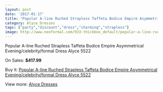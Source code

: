 ```yaml
---
layout: post
date: '2017-01-17'
title: "Popular A-line Ruched Strapless Taffeta Bodice Empire Asymmetrical Evening/celebrity/formal Dress Alyce 5522"
category: Alyce Dresses
tags: ["party","discount","dress","charming","strapless"]
image: http://www.neoformal.com/933-thickbox_default/popular-a-line-ruched-strapless-taffeta-bodice-empire-asymmetrical-evening-celebrity-formal-dress-alyce-5522.jpg
---
```

Popular A-line Ruched Strapless Taffeta Bodice Empire Asymmetrical Evening/celebrity/formal Dress Alyce 5522

On Sales: **$417.99**
<a href="https://www.neoformal.com/en/alyce-dresses/337-popular-a-line-ruched-strapless-taffeta-bodice-empire-asymmetrical-evening-celebrity-formal-dress-alyce-5522.html"><amp-img layout="responsive" width="600" height="600" src="//www.neoformal.com/933-thickbox_default/popular-a-line-ruched-strapless-taffeta-bodice-empire-asymmetrical-evening-celebrity-formal-dress-alyce-5522.jpg" alt="Popular A-line Ruched Strapless Taffeta Bodice Empire Asymmetrical Evening/celebrity/formal Dress Alyce 5522 0" /></a>
<a href="https://www.neoformal.com/en/alyce-dresses/337-popular-a-line-ruched-strapless-taffeta-bodice-empire-asymmetrical-evening-celebrity-formal-dress-alyce-5522.html"><amp-img layout="responsive" width="600" height="600" src="//www.neoformal.com/934-thickbox_default/popular-a-line-ruched-strapless-taffeta-bodice-empire-asymmetrical-evening-celebrity-formal-dress-alyce-5522.jpg" alt="Popular A-line Ruched Strapless Taffeta Bodice Empire Asymmetrical Evening/celebrity/formal Dress Alyce 5522 1" /></a>

Buy it: [Popular A-line Ruched Strapless Taffeta Bodice Empire Asymmetrical Evening/celebrity/formal Dress Alyce 5522](https://www.neoformal.com/en/alyce-dresses/337-popular-a-line-ruched-strapless-taffeta-bodice-empire-asymmetrical-evening-celebrity-formal-dress-alyce-5522.html "Popular A-line Ruched Strapless Taffeta Bodice Empire Asymmetrical Evening/celebrity/formal Dress Alyce 5522")

View more: [Alyce Dresses](https://www.neoformal.com/en/3-alyce-dresses "Alyce Dresses")
